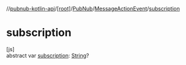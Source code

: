 //[pubnub-kotlin-api](../../../../index.md)/[[root]](../../index.md)/[PubNub](../index.md)/[MessageActionEvent](index.md)/[subscription](subscription.md)

# subscription

[js]\
abstract var [subscription](subscription.md): [String](https://kotlinlang.org/api/latest/jvm/stdlib/kotlin/-string/index.html)?
